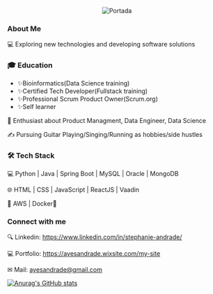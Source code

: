 <p align="center">
     <img src="https://github.com/stephieandrade/stephieandrade/assets/37404936/26d38519-8654-4dc9-a257-8bba5f4e074e" alt="Portada" />
</p>

###    **About Me**

💻   Exploring new technologies and developing software solutions

### 🎓   **Education**
- ✨Bioinformatics(Data Science training)
- ✨Certified Tech Developer(Fullstack training)
- ✨Professional Scrum Product Owner(Scrum.org)
- ✨Self learner

🌱   Enthusiast about Product Managment, Data Engineer, Data Science

✍️   Pursuing Guitar Playing/Singing/Running as hobbies/side hustles

### 🛠 **Tech Stack**
💻   Python | Java | Spring Boot | MySQL | Oracle | MongoDB 

🌐   HTML | CSS | JavaScript | ReactJS | Vaadin

🔧   AWS | Docker🐳 




### **Connect with me**


🔍 Linkedin: https://www.linkedin.com/in/stephanie-andrade/ 

💻 Portfolio: https://ayesandrade.wixsite.com/my-site

✉ Mail: ayesandrade@gmail.com

[![Anurag's GitHub stats](https://github-readme-stats.vercel.app/api?username=stephieandrade&theme=cobalt)](https://github.com/anuraghazra/github-readme-stats)
